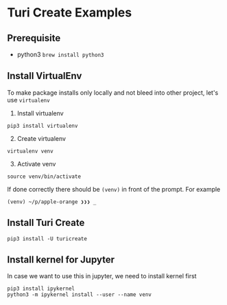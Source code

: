 # Turi Create Examples

## Prerequisite
* python3 `brew install python3`

## Install VirtualEnv
To make package installs only locally and not bleed into other project, let's use `virtualenv` 

1. Install virtualenv

```
pip3 install virtualenv
```

2. Create virtualenv

```
virtualenv venv 
```

3. Activate venv

```
source venv/bin/activate
```

If done correctly there should be `(venv)` in front of the prompt. For example

```
(venv) ~/p/apple-orange ❯❯❯ _
```

## Install Turi Create

```
pip3 install -U turicreate
```

## Install kernel for Jupyter 

In case we want to use this in jupyter, we need to install kernel first

```
pip3 install ipykernel
python3 -m ipykernel install --user --name venv
```